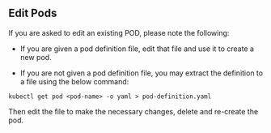 ## Edit Pods

If you are asked to edit an existing POD, please note the following:

- If you are given a pod definition file, edit that file and use it to create a new pod.

- If you are not given a pod definition file, you may extract the definition to a file using the below command:

`kubectl get pod <pod-name> -o yaml > pod-definition.yaml`

Then edit the file to make the necessary changes, delete and re-create the pod.
